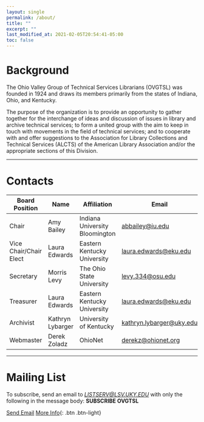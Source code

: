 ```yaml
---
layout: single
permalink: /about/
title: ""
excerpt: ""
last_modified_at: 2021-02-05T20:54:41-05:00
toc: false
---
```


# Background

The Ohio Valley Group of Technical Services Librarians (OVGTSL) was founded in 1924 and draws its members primarily from the states of Indiana, Ohio, and Kentucky.

The purpose of the organization is to provide an opportunity to gather together for the interchange of ideas and discussion of issues in library and archive technical services; to form a united group with the aim to keep in touch with movements in the field of technical services; and to cooperate with and offer suggestions to the Association for Library Collections and Technical Services (ALCTS) of the American Library Association and/or the appropriate sections of this Division.

<hr class="invisible"/>

# Contacts

| Board Position         | Name             | Affiliation                    | Email                    |
|------------------------|------------------|--------------------------------|--------------------------|
| Chair                  | Amy Bailey       | Indiana University Bloomington | abbailey@iu.edu          |
| Vice Chair/Chair Elect | Laura Edwards    | Eastern Kentucky University    | laura.edwards@eku.edu    |
| Secretary              | Morris Levy      | The Ohio State University      | levy.334@osu.edu         |
| Treasurer              | Laura Edwards    | Eastern Kentucky University    | laura.edwards@eku.edu    |
| Archivist              | Kathryn Lybarger | University of Kentucky         | kathryn.lybarger@uky.edu |
| Webmaster              | Derek Zoladz     | OhioNet                        | derekz@ohionet.org       |

<hr class="invisible"/>

# Mailing List

To subscribe, send an email to *LISTSERV@LSV.UKY.EDU* with only the following in the message body: **SUBSCRIBE OVGTSL**

<a class="btn btn--info" href="mailto:LISTSERV@LSV.UKY.EDU?subject=SUBSCRIBE OVGTSL&body=SUBSCRIBE OVGTSL">Send Email</a> [More Info](http://www.lsoft.com/scripts/wl.exe?SL1=OVGTSL&H=LSV.UKY.EDU){: .btn .btn-light}